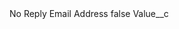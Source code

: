 <?xml version="1.0" encoding="UTF-8"?>
<CustomMetadata xmlns="http://soap.sforce.com/2006/04/metadata" xmlns:xsi="http://www.w3.org/2001/XMLSchema-instance">
    <label>No Reply Email Address</label>
    <protected>false</protected>
    <values>
        <field>Value__c</field>
        <value xsi:nil="true"/>
    </values>
</CustomMetadata>
